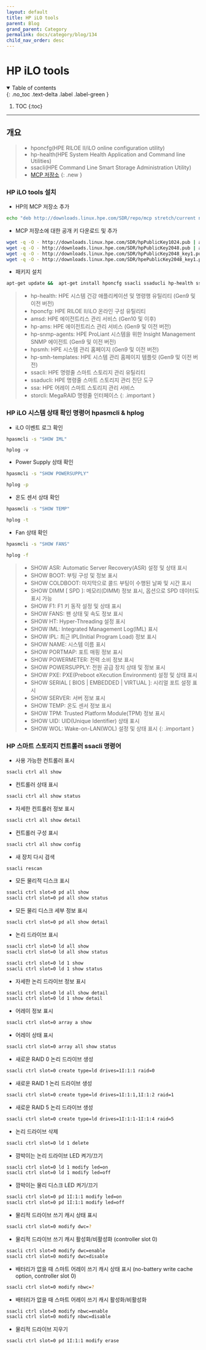 ```yaml
---
layout: default
title: HP iLO tools
parent: Blog
grand_parent: Category
permalink: docs/category/blog/134
child_nav_order: desc
---
```


# HP iLO tools

<details open markdown="block">
  <summary>
    Table of contents
  </summary>
  {: .no_toc .text-delta .label .label-green }
  
1. TOC
{:toc}

</details>

---
## 개요

> - hponcfg(HPE RILOE II/iLO online configuration utility)
> - hp-health(HPE System Health Application and Command line Utilities)
> - ssacli(HPE Command Line Smart Storage Administration Utility)
> - [MCP 저장소](https://downloads.linux.hpe.com/SDR/project/mcp/)
{: .new }

### HP iLO tools 설치

- HP의 MCP 저장소 추가

```bash
echo "deb http://downloads.linux.hpe.com/SDR/repo/mcp stretch/current non-free" > /etc/apt/sources.list.d/hp-mcp.list
```

- MCP 저장소에 대한 공개 키 다운로드 및 추가

```bash
wget -q -O - http://downloads.linux.hpe.com/SDR/hpPublicKey1024.pub | apt-key add -
wget -q -O - http://downloads.linux.hpe.com/SDR/hpPublicKey2048.pub | apt-key add -
wget -q -O - http://downloads.linux.hpe.com/SDR/hpPublicKey2048_key1.pub | apt-key add -
wget -q -O - http://downloads.linux.hpe.com/SDR/hpePublicKey2048_key1.pub | apt-key add -
```

- 패키지 설치

```bash
apt-get update &&  apt-get install hponcfg ssacli ssaducli hp-health ssa
```

> - hp-health: HPE 시스템 건강 애플리케이션 및 명령행 유틸리티 (Gen9 및 이전 버전)
> - hponcfg: HPE RILOE II/iLO 온라인 구성 유틸리티
> - amsd: HPE 에이전트리스 관리 서비스 (Gen10 및 이후)
> - hp-ams: HPE 에이전트리스 관리 서비스 (Gen9 및 이전 버전)
> - hp-snmp-agents: HPE ProLiant 시스템을 위한 Insight Management SNMP 에이전트 (Gen9 및 이전 버전)
> - hpsmh: HPE 시스템 관리 홈페이지 (Gen9 및 이전 버전)
> - hp-smh-templates: HPE 시스템 관리 홈페이지 템플릿 (Gen9 및 이전 버전)
> - ssacli: HPE 명령줄 스마트 스토리지 관리 유틸리티
> - ssaducli: HPE 명령줄 스마트 스토리지 관리 진단 도구
> - ssa: HPE 어레이 스마트 스토리지 관리 서비스
> - storcli: MegaRAID 명령줄 인터페이스
{: .important }


### HP iLO 시스템 상태 확인 명령어 hpasmcli & hplog

- iLO 이벤트 로그 확인

```bash
hpasmcli -s "SHOW IML"
```

```
hplog -v
```

- Power Supply 상태 확인

```bash
hpasmcli -s "SHOW POWERSUPPLY"
```

```bash
hplog -p
```

- 온도 센서 상태 확인

```bash
hpasmcli -s "SHOW TEMP"
```

```bash
hplog -t
```

- Fan 상태 확인

```bash
hpasmcli -s "SHOW FANS"
```

```bash
hplog -f
```


> - SHOW ASR: Automatic Server Recovery(ASR) 설정 및 상태 표시
> - SHOW BOOT: 부팅 구성 및 정보 표시
> - SHOW COLDBOOT: 마지막으로 콜드 부팅이 수행된 날짜 및 시간 표시
> - SHOW DIMM [ SPD ]: 메모리(DIMM) 정보 표시, 옵션으로 SPD 데이터도 표시 가능
> - SHOW F1: F1 키 동작 설정 및 상태 표시
> - SHOW FANS: 팬 상태 및 속도 정보 표시
> - SHOW HT: Hyper-Threading 설정 표시
> - SHOW IML: Integrated Management Log(IML) 표시
> - SHOW IPL: 최근 IPL(Initial Program Load) 정보 표시
> - SHOW NAME: 시스템 이름 표시
> - SHOW PORTMAP: 포트 매핑 정보 표시
> - SHOW POWERMETER: 전력 소비 정보 표시
> - SHOW POWERSUPPLY: 전원 공급 장치 상태 및 정보 표시
> - SHOW PXE: PXE(Preboot eXecution Environment) 설정 및 상태 표시
> - SHOW SERIAL [ BIOS | EMBEDDED | VIRTUAL ]: 시리얼 포트 설정 표시
> - SHOW SERVER: 서버 정보 표시
> - SHOW TEMP: 온도 센서 정보 표시
> - SHOW TPM: Trusted Platform Module(TPM) 정보 표시
> - SHOW UID: UID(Unique Identifier) 상태 표시
> - SHOW WOL: Wake-on-LAN(WOL) 설정 및 상태 표시
{: .important }

### HP 스마트 스토리지 컨트롤러 ssacli 명령어

- 사용 가능한 컨트롤러 표시

```bash
ssacli ctrl all show
```

- 컨트롤러 상태 표시

```bash
ssacli ctrl all show status
```

- 자세한 컨트롤러 정보 표시

```bash
ssacli ctrl all show detail
```

- 컨트롤러 구성 표시

```bash
ssacli ctrl all show config
```

- 새 장치 다시 검색

```bash
ssacli rescan
```

- 모든 물리적 디스크 표시

```bash
ssacli ctrl slot=0 pd all show
ssacli ctrl slot=0 pd all show status
```

- 모든 물리 디스크 세부 정보 표시

```bash
ssacli ctrl slot=0 pd all show detail
```

- 논리 드라이브 표시

```bash
ssacli ctrl slot=0 ld all show
ssacli ctrl slot=0 ld all show status

ssacli ctrl slot=0 ld 1 show
ssacli ctrl slot=0 ld 1 show status
```

- 자세한 논리 드라이브 정보 표시

```bash
ssacli ctrl slot=0 ld all show detail
ssacli ctrl slot=0 ld 1 show detail
```

- 어레이 정보 표시

```bash
ssacli ctrl slot=0 array a show
```

- 어레이 상태 표시

```bash
ssacli ctrl slot=0 array all show status
```

- 새로운 RAID 0 논리 드라이브 생성

```bash
ssacli ctrl slot=0 create type=ld drives=1I:1:1 raid=0
```

- 새로운 RAID 1 논리 드라이브 생성

```bash
ssacli ctrl slot=0 create type=ld drives=1I:1:1,1I:1:2 raid=1
```

- 새로운 RAID 5 논리 드라이브 생성

```bash
ssacli ctrl slot=0 create type=ld drives=1I:1:1-1I:1:4 raid=5
```

- 논리 드라이브 삭제

```bash
ssacli ctrl slot=0 ld 1 delete
```

- 깜박이는 논리 드라이브 LED 켜기/끄기

```bash
ssacli ctrl slot=0 ld 1 modify led=on
ssacli ctrl slot=0 ld 1 modify led=off
```

- 깜박이는 물리 디스크 LED 켜기/끄기

```bash
ssacli ctrl slot=0 pd 1I:1:1 modify led=on
ssacli ctrl slot=0 pd 1I:1:1 modify led=off
```

- 물리적 드라이브 쓰기 캐시 상태 표시

```bash
ssacli ctrl slot=0 modify dwc=?
```

- 물리적 드라이브 쓰기 캐시 활성화/비활성화 (controller slot 0)

```bash
ssacli ctrl slot=0 modify dwc=enable
ssacli ctrl slot=0 modify dwc=disable
```

- 배터리가 없을 때 스마트 어레이 쓰기 캐시 상태 표시 (no-battery write cache option, controller slot 0)

```bash
ssacli ctrl slot=0 modify nbwc=?
```

- 배터리가 없을 때 스마트 어레이 쓰기 캐시 활성화/비활성화

```bash
ssacli ctrl slot=0 modify nbwc=enable
ssacli ctrl slot=0 modify nbwc=disable
```

- 물리적 드라이브 지우기

```bash
ssacli ctrl slot=0 pd 1I:1:1 modify erase
```
